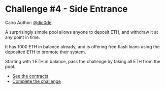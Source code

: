 # Challenge #4 - Side Entrance

Cairo Author: [@dic0de](https://github.com/dic0de)

A surprisingly simple pool allows anyone to deposit ETH, and withdraw it at any point in time.

It has 1000 ETH in balance already, and is offering free flash loans using the deposited ETH to promote their system.

Starting with 1 ETH in balance, pass the challenge by taking all ETH from the pool.

- [See the contracts](../src/side_entrance/)
- [Complete the challenge](../tests/side_entrance/)

